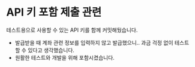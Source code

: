 # API 키 포함 제출 관련 

테스트용으로 사용할 수 있는 API 키를 함께 커밋해뒀습니다.

- 발급받을 때 계좌 관련 정보를 입력하지 않고 발급했으니.. 과금 걱정 없이 테스트 할 수 있다고 생각했습니다.
- 원활한 테스트와 개발을 위해 포함시켰습니다.
